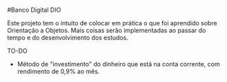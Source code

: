 #Banco Digital DIO

Este projeto tem o intuito de colocar em prática o que foi aprendido sobre Orientação a Objetos. Mais coisas serão implementadas ao passar do tempo e do desenvolvimento dos estudos.

TO-DO
- Método de "investimento" do dinheiro que está na conta corrente, com rendimento de 0,9% ao mês.